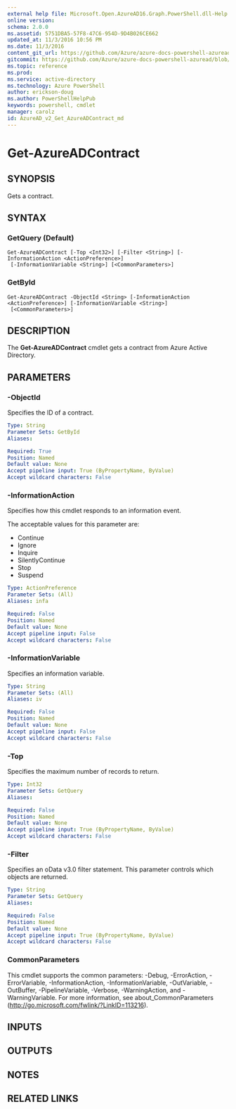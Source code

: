 ```yaml
---
external help file: Microsoft.Open.AzureAD16.Graph.PowerShell.dll-Help.xml
online version: 
schema: 2.0.0
ms.assetid: 5751DBA5-57F8-47C6-954D-9D4B026CE662
updated_at: 11/3/2016 10:56 PM
ms.date: 11/3/2016
content_git_url: https://github.com/Azure/azure-docs-powershell-azuread/blob/live/Azure%20AD%20Cmdlets/AzureAD/v2/Get-AzureADContract.md
gitcommit: https://github.com/Azure/azure-docs-powershell-azuread/blob/379176321272ee5119a7dfa13c9bf6c6283c7c5b/Azure%20AD%20Cmdlets/AzureAD/v2/Get-AzureADContract.md
ms.topic: reference
ms.prod: 
ms.service: active-directory
ms.technology: Azure PowerShell
author: erickson-doug
ms.author: PowerShellHelpPub
keywords: powershell, cmdlet
manager: carolz
id: AzureAD_v2_Get_AzureADContract_md
---
```


# Get-AzureADContract

## SYNOPSIS
Gets a contract.

## SYNTAX

### GetQuery (Default)
```
Get-AzureADContract [-Top <Int32>] [-Filter <String>] [-InformationAction <ActionPreference>]
 [-InformationVariable <String>] [<CommonParameters>]
```

### GetById
```
Get-AzureADContract -ObjectId <String> [-InformationAction <ActionPreference>] [-InformationVariable <String>]
 [<CommonParameters>]
```

## DESCRIPTION
The **Get-AzureADContract** cmdlet gets a contract from Azure Active Directory.

## PARAMETERS

### -ObjectId
Specifies the ID of a contract.

```yaml
Type: String
Parameter Sets: GetById
Aliases: 

Required: True
Position: Named
Default value: None
Accept pipeline input: True (ByPropertyName, ByValue)
Accept wildcard characters: False
```

### -InformationAction
Specifies how this cmdlet responds to an information event.

The acceptable values for this parameter are:

- Continue
- Ignore
- Inquire
- SilentlyContinue
- Stop
- Suspend

```yaml
Type: ActionPreference
Parameter Sets: (All)
Aliases: infa

Required: False
Position: Named
Default value: None
Accept pipeline input: False
Accept wildcard characters: False
```

### -InformationVariable
Specifies an information variable.

```yaml
Type: String
Parameter Sets: (All)
Aliases: iv

Required: False
Position: Named
Default value: None
Accept pipeline input: False
Accept wildcard characters: False
```

### -Top
Specifies the maximum number of records to return.

```yaml
Type: Int32
Parameter Sets: GetQuery
Aliases: 

Required: False
Position: Named
Default value: None
Accept pipeline input: True (ByPropertyName, ByValue)
Accept wildcard characters: False
```

### -Filter
Specifies an oData v3.0 filter statement. This parameter controls which objects are returned.

```yaml
Type: String
Parameter Sets: GetQuery
Aliases: 

Required: False
Position: Named
Default value: None
Accept pipeline input: True (ByPropertyName, ByValue)
Accept wildcard characters: False
```

### CommonParameters
This cmdlet supports the common parameters: -Debug, -ErrorAction, -ErrorVariable, -InformationAction, -InformationVariable, -OutVariable, -OutBuffer, -PipelineVariable, -Verbose, -WarningAction, and -WarningVariable. For more information, see about_CommonParameters (http://go.microsoft.com/fwlink/?LinkID=113216).

## INPUTS

## OUTPUTS

## NOTES

## RELATED LINKS


